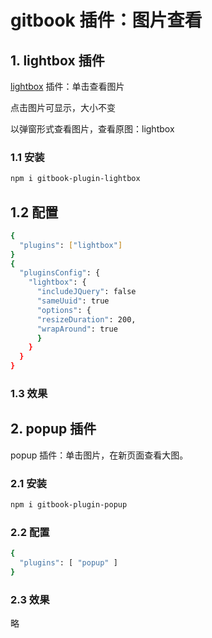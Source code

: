 #  gitbook 插件：图片查看


##  1. lightbox 插件
[lightbox](https://www.npmjs.com/package/gitbook-plugin-lightbox) 插件：单击查看图片

点击图片可显示，大小不变

以弹窗形式查看图片，查看原图：lightbox

### 1.1 安装

```bash
npm i gitbook-plugin-lightbox
```
## 1.2 配置

```bash
{
  "plugins": ["lightbox"]
}
{
  "pluginsConfig": {
    "lightbox": {
      "includeJQuery": false
      "sameUuid": true
      "options": {
      "resizeDuration": 200,
      "wrapAround": true
      }
    }
  }
}
```

###  1.3 效果

##  2. popup 插件
popup 插件：单击图片，在新页面查看大图。
###  2.1 安装

```bash
npm i gitbook-plugin-popup
```
###  2.2 配置

```bash
{
  "plugins": [ "popup" ]
}
```
###  2.3 效果
略
